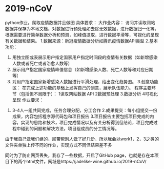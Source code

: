 # 2019-nCoV
python作业，爬取疫情数据并且做图
具体要求：
大作业内容：
访问并读取网站数据并保存为本地文档，对数据进行预处理如去除无效数据，进行数据归一化等，根据需要进行简单数据分析和预测，如峰值提取，进行数据平滑等，可视化的呈现有关数据和结果。
1.数据来源：新冠疫情数据分析如腾讯疫情数据API类型
2.基本功能：
1)	用独立图或表展示用户指定国家用户指定时间段的疫情有关数据（如新增感染人数或者死亡或者治愈人数等）
2)	展示用户指定国家疫情峰值信息（如新增感染人数、死亡人数等和对应日期等）
3)	对用户指定国家新增感染人数据进行平滑处理，给出变化趋势图。
3.创意功能区：
在完成上述功能的基础上发挥自己的创意，展示队伍能力。
程序主要环节（包括但不局限于）：
1读取网站数据 API
2数据预处理
3.数据分析
4可视化呈现
作业要求：
1. 3-4人一组共同完成，任务合理分配，分工合作
2.成果提交：每小组提交一份成果，内容包括程序源代码包和项目报告
3.项目报告主要包括项目完成的内容，实现的思路和技术，项目完成情况以及有关分析得到但结论，项目完成过程中碰到的问题和解决方法，项目组成员的分工情况等。


由于我自己做我们组的，顺带帮别人做了好几份，所以我会以work1，2，3之类的文件夹单独上传不同的作业，实现方式不同但结果差不多




同时为了防止网页丢失，我存了一些数据，开启了GitHub page，也就是存在本项目下的两个html文件，网址是https://jadelike-wine.github.io/2019-nCoV/
